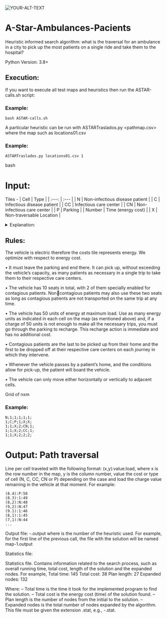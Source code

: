 <picture>
 <source media="(prefers-color-scheme: dark)" srcset="https://i.ytimg.com/vi/og_reuAtIXc/maxresdefault.jpg">
 <source media="(prefers-color-scheme: light)" srcset="https://i.ytimg.com/vi/og_reuAtIXc/maxresdefault.jpg">
 <img alt="YOUR-ALT-TEXT" src="YOUR-DEFAULT-IMAGE">
</picture>



# A-Star-Ambulances-Pacients
Heuristic informed search algorithm: what is the traversal for an ambulance in a city to pick up the most patients on a single ride and take them to the hospital?

Python Version: 3.8+

## Execution:
If you want to execute all test maps and heuristics then run the ASTAR-calls.sh script: 
### Example: 
```
bash ASTAR-calls.sh 
```
A particular heuristic can be run with ASTARTraslados.py <pathmap.csv> <num-h> where the map such as locations01.csv 
### Example: 
```
ASTARTraslados.py locations01.csv 1
```
bash 

# Input:
Tiles -
| Cell          | Type |
| :---: | :--- |
| N  | Non-infectious disease patient  |
| C | Infectious disease patient  |
| CC | Infectious care center  |
| CN | Non-infectious care center  |
| P | Parking   |
| Number | Time (energy cost)  |
| X | Non-traversable Location   |

<details>

<summary>Explanation:</summary>
• Cell marked with a N: Address of patient without infectious diseases.
• Cell marked with a C: Address of a patient with infectious diseases.
• Cell marked with a CC: Care center of patients with infectious diseases.
• Cell marked with a CN: Care center of patients without infectious diseases.
• Cell marked with a P: Location of the parking.
• Cell marked with a number (1, 2, 3...): time (energy cost) to travel through that location. The time/cost
necessary to move through cells without value (N, C, CC, CN or P) will be one unit.
• Cell marked with a X: non-traversable positions.
</details>

## Rules: 
The vehicle is electric therefore the costs tile represents energy. We optimize with respect to energy cost.

• It must leave the parking and end there. It can pick up, without exceeding the vehicle’s capacity, as many
patients as necessary in a single trip to take them to their respective care centers.

• The vehicle has 10 seats in total, with 2 of them specially enabled for contagious patients. Noncontagious patients may also use these two seats as long as contagious patients are not transported on the
same trip at any time.

• The vehicle has 50 units of energy at maximum load. Use as many energy units as indicated in each cell
on the map (as mentioned above) and, if a charge of 50 units is not enough to make all the necessary trips,
you must go through the parking to recharge. This recharge action is immediate and has no additional
cost.

• Contagious patients are the last to be picked up from their home and the first to be dropped off at their
respective care centers on each journey in which they intervene.

• Whenever the vehicle passes by a patient’s home, and the conditions allow for pick-up, the patient will
board the vehicle.

• The vehicle can only move either horizontally or vertically to adjacent cells.


Grid of nxm 

### Example:
```
N;1;1;1;1;1;
1;C;P;1;X;X;
1;1;X;2;CN;1;
1;1;X;2;CC;1;
1;1;X;2;2;2;
```

# Output: Path traversal

Line per cell traveled with the following format: (x,y):value:load, where x is
the row number in the map, y is the column number, value the cost or type of cell (N, C, CC, CN or P)
depending on the case and load the charge value remaining in the vehicle at that moment. For example:
```
(8.4):P:50
(8.3):1:49
(8,2):N:48
(9,2):N:47
(9.1):1:46
(8,1):1:45
(7,1):N:44
...
```
Output file:
<map>-<num-h>.output where <num-h> is the number of
the heuristic used. For example, for the first line of the previous call, the file with the solution will be
named map-1.output

Statistics file:

Statistics file.
Contains information related to the search process, such as overall running time, total cost,
length of the solution and the expanded nodes. For example,
Total time: 145
Total cost: 38
Plan length: 27
Expanded nodes: 132


Where:
– Total time is the time it took for the implemented program to find the solution.
– Total cost is the energy cost (time) of the solution found.
– Plan length is the number of nodes from the initial to the solution.
– Expanded nodes is the total number of nodes expanded by the algorithm.
This file must be given the extension .stat, e.g., <map>-<num-h>.stat.
